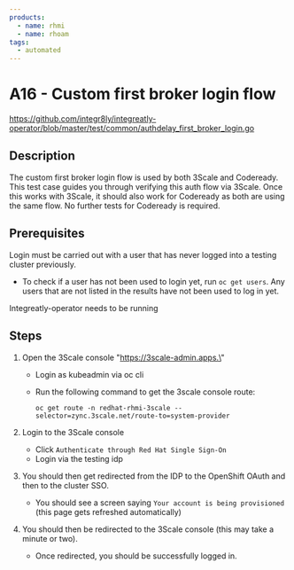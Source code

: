 ```yaml
---
products:
  - name: rhmi
  - name: rhoam
tags:
  - automated
---
```


# A16 - Custom first broker login flow

https://github.com/integr8ly/integreatly-operator/blob/master/test/common/authdelay_first_broker_login.go

## Description

The custom first broker login flow is used by both 3Scale and Codeready. This test case guides you through verifying this auth flow via 3Scale. Once this works with 3Scale, it should also work for Codeready as both are using the same flow. No further tests for Codeready is required.

## Prerequisites

Login must be carried out with a user that has never logged into a testing cluster previously.

- To check if a user has not been used to login yet, run `oc get users`. Any users that are not listed in the results have not been used to log in yet.

Integreatly-operator needs to be running

## Steps

1. Open the 3Scale console "https://3scale-admin.apps.\<cluster-subdomain>"

   - Login as kubeadmin via oc cli
   - Run the following command to get the 3scale console route:

     `oc get route -n redhat-rhmi-3scale --selector=zync.3scale.net/route-to=system-provider`

2. Login to the 3Scale console

   - Click `Authenticate through Red Hat Single Sign-On`
   - Login via the testing idp

3. You should then get redirected from the IDP to the OpenShift OAuth and then to the cluster SSO.

   - You should see a screen saying `Your account is being provisioned` (this page gets refreshed automatically)

4. You should then be redirected to the 3Scale console (this may take a minute or two).
   - Once redirected, you should be successfully logged in.
